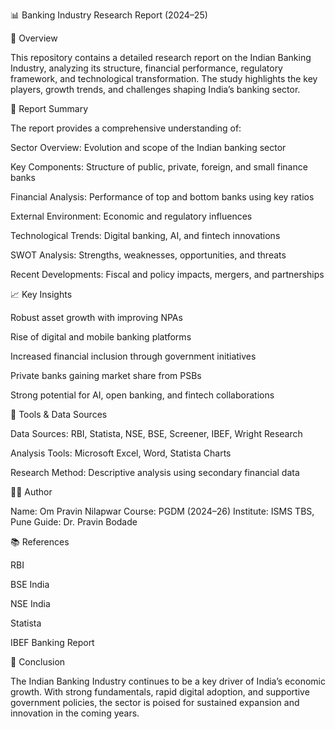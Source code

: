 📊 Banking Industry Research Report (2024–25)

🏦 Overview

This repository contains a detailed research report on the Indian Banking Industry, analyzing its structure, financial performance, regulatory framework, and technological transformation. The study highlights the key players, growth trends, and challenges shaping India’s banking sector.

📘 Report Summary

The report provides a comprehensive understanding of:

Sector Overview: Evolution and scope of the Indian banking sector

Key Components: Structure of public, private, foreign, and small finance banks

Financial Analysis: Performance of top and bottom banks using key ratios

External Environment: Economic and regulatory influences

Technological Trends: Digital banking, AI, and fintech innovations

SWOT Analysis: Strengths, weaknesses, opportunities, and threats

Recent Developments: Fiscal and policy impacts, mergers, and partnerships

📈 Key Insights

Robust asset growth with improving NPAs

Rise of digital and mobile banking platforms

Increased financial inclusion through government initiatives

Private banks gaining market share from PSBs

Strong potential for AI, open banking, and fintech collaborations

🧮 Tools & Data Sources

Data Sources: RBI, Statista, NSE, BSE, Screener, IBEF, Wright Research

Analysis Tools: Microsoft Excel, Word, Statista Charts

Research Method: Descriptive analysis using secondary financial data

🧑‍💼 Author

Name: Om Pravin Nilapwar
Course: PGDM (2024–26)
Institute: ISMS TBS, Pune
Guide: Dr. Pravin Bodade

📚 References

RBI

BSE India

NSE India

Statista

IBEF Banking Report

🏁 Conclusion

The Indian Banking Industry continues to be a key driver of India’s economic growth. With strong fundamentals, rapid digital adoption, and supportive government policies, the sector is poised for sustained expansion and innovation in the coming years.

